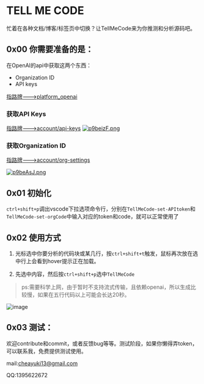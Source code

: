 # TELL ME CODE
忙着在各种文档/博客/标签页中切换？让TellMeCode来为你推测和分析源码吧。

## 0x00 你需要准备的是：
在OpenAI的api中获取这两个东西：
- Organization ID
- API keys

[指路牌--->platform_openai](https://platform.openai.com/account)
### 获取API Keys
[指路牌--->account/api-keys](https://platform.openai.com/account/api-keys)
[![p9beizF.png](https://s1.ax1x.com/2023/05/25/p9beizF.png)](https://imgse.com/i/p9beizF)

### 获取Organization ID
[指路牌--->account/org-settings](https://platform.openai.com/account/org-settings)

[![p9beAsJ.png](https://s1.ax1x.com/2023/05/25/p9beAsJ.png)](https://imgse.com/i/p9beAsJ)

## 0x01 初始化
`ctrl+shift+p`调出vscode下拉选项命令行，分别在`TellMeCode-set-APItoken`和`TellMeCode-set-orgCode`中输入对应的token和code，就可以正常使用了

## 0x02 使用方式
1. 光标选中你要分析的代码块或某几行，按`ctrl+shift+t`触发，鼠标再次放在选中行上会看到hover提示正在加载。

2. 先选中内容，然后按`ctrl+shift+p`选中`TellMeCode`

> ps:需要科学上网，由于暂时不支持流式传输，且依赖openai，所以生成比较慢，如果在五行代码以上可能会长达20秒。

![image](https://github.com/JiaHuann/JiaHuann/blob/main/tmc.gif)

## 0x03 测试：
欢迎contribute和commit，或者反馈bug等等。测试阶段，如果你懒得弄token，可以联系我，免费提供测试使用。

mail:cheayuki13@gmail.com

QQ:1395622672